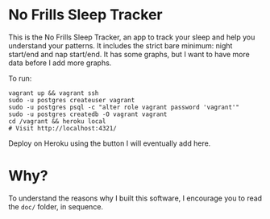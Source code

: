 # No Frills Sleep Tracker

This is the No Frills Sleep Tracker, an app to track your sleep and help you understand your patterns. It includes the strict bare minimum: night start/end and nap start/end. It has some graphs, but I want to have more data before I add more graphs.

To run:

    vagrant up && vagrant ssh
    sudo -u postgres createuser vagrant
    sudo -u postgres psql -c "alter role vagrant password 'vagrant'"
    sudo -u postgres createdb -O vagrant vagrant
    cd /vagrant && heroku local
    # Visit http://localhost:4321/

Deploy on Heroku using the button I will eventually add here.

# Why?

To understand the reasons why I built this software, I encourage you to read the `doc/` folder, in sequence.
